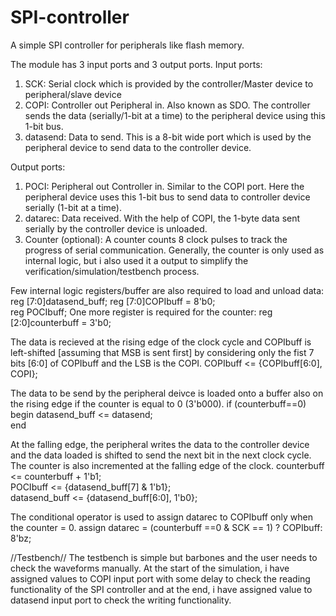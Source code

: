 # SPI-controller
A simple SPI controller for peripherals like flash memory. 

The module has 3 input ports and 3 output ports.
Input ports:
1. SCK: Serial clock which is provided by the controller/Master device to peripheral/slave device
2. COPI: Controller out Peripheral in. Also known as SDO. The controller sends the data (serially/1-bit at a time) to the peripheral device using this 1-bit bus.
3. datasend: Data to send. This is a 8-bit wide port which is used by the peripheral device to send data to the controller device.

Output ports:
1. POCI: Peripheral out Controller in. Similar to the COPI port. Here the peripheral device uses this 1-bit bus to send data to controller device serially (1-bit at a time).
2. datarec: Data received. With the help of COPI, the 1-byte data sent serially by the controller device is unloaded.
3. Counter (optional): A counter counts 8 clock pulses to track the progress of serial communication. Generally, the counter is only used as internal logic, but i also used it a output to simplify the verification/simulation/testbench process.

Few internal logic registers/buffer are also required to load and unload data:
reg [7:0]datasend_buff;
reg [7:0]COPIbuff = 8'b0;  
reg POCIbuff;
One more register is required for the counter:
reg [2:0]counterbuff = 3'b0;

The data is recieved at the rising edge of the clock cycle and COPIbuff is left-shifted [assuming that MSB is sent first] by considering only the fist 7 bits [6:0] of COPIbuff and the LSB is the COPI. 
COPIbuff            <=  {COPIbuff[6:0], COPI};

The data to be send by the peripheral deivce is loaded onto a buffer also on the rising edge if the counter is equal to 0 (3'b000).
if (counterbuff==0)                              
    begin
        datasend_buff    <=    datasend;            
    end

At the falling edge, the peripheral writes the data to the controller device and the data loaded is shifted to send the next bit in the next clock cycle. The counter is also incremented at the falling edge of the clock.
counterbuff       <=  counterbuff + 1'b1;                 
POCIbuff          <=  {datasend_buff[7] & 1'b1};         
datasend_buff     <=  {datasend_buff[6:0], 1'b0};        

The conditional operator is used to assign datarec to COPIbuff only when the counter = 0.
assign datarec      =   (counterbuff ==0 & SCK == 1) ? COPIbuff: 8'bz;

//Testbench//
The testbench is simple but barbones and the user needs to check the waveforms manually. At the start of the simulation, i have assigned values to COPI input port with some delay to check the reading functionality of the SPI controller and at the end, i have assigned value to datasend input port to check the writing functionality. 


